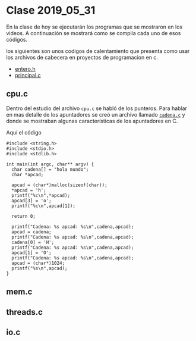 # Clase 2019_05_31

En la clase de hoy se ejecutarán los programas que se mostraron en los videos. A continuación se mostrará como se compila cada uno de esos códigos.

los siguientes son unos codigos de calentamiento que presenta como usar los archivos de cabecera en proyectos de programacion en c.

* [entero.h](entero.h)
* [principal.c](principal.c)

## cpu.c

Dentro del estudio del archivo `cpu.c` se habló de los punteros. 
Para hablar en mas detalle de los apuntadores se creó un archivo llamado [`cadena.c`](cadena.c) y donde se mostraban algunas características de los apuntadores en C.

Aquí el código

```
#include <string.h>
#include <stdio.h>
#include <stdlib.h>

int main(int argc, char** argv) {
  char cadena[] = "hola mundo";
  char *apcad;

  apcad = (char*)malloc(sizeof(char));
  *apcad = 'h';
  printf("%c\n",*apcad);
  apcad[3] = 'o';
  printf("%c\n",apcad[1]);

  return 0;

  printf("Cadena: %s apcad: %s\n",cadena,apcad);
  apcad = cadena;
  printf("Cadena: %s apcad: %s\n",cadena,apcad);
  cadena[0] = 'H';
  printf("Cadena: %s apcad: %s\n",cadena,apcad);
  apcad[1] = 'O';
  printf("Cadena: %s apcad: %s\n",cadena,apcad);
  apcad = (char*)1024;
  printf("%s\n",apcad);
}
```
## mem.c

## threads.c

## io.c
